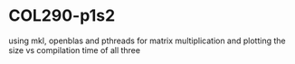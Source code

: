 # COL290-p1s2
using mkl, openblas and pthreads for matrix multiplication and plotting the size vs compilation time of all three 
